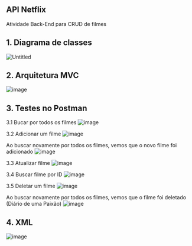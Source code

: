 ## API Netflix

Atividade Back-End para CRUD de filmes

## 1. Diagrama de classes

![Untitled](https://github.com/user-attachments/assets/44bac4fc-85dd-4c1f-ba4a-5b62f4ea3641)

## 2. Arquitetura MVC

![image](https://github.com/user-attachments/assets/f540eb7c-540c-4c2b-85cf-67fb810cbfc9)

## 3. Testes no Postman

3.1 Bucar por todos os filmes
![image](https://github.com/user-attachments/assets/ac299564-f68c-4fd3-816a-ba8d69e274c1)

3.2 Adicionar um filme
![image](https://github.com/user-attachments/assets/1ae0fd50-a663-4692-b7c3-298d656c7507)

Ao buscar novamente por todos os filmes, vemos que o novo filme foi adicionado
![image](https://github.com/user-attachments/assets/46715c4a-4e44-4e02-a248-cdb96a17c949)

3.3 Atualizar filme
![image](https://github.com/user-attachments/assets/eb60e329-f00e-47a9-9151-b9c26b87ebed)

3.4 Buscar filme por ID
![image](https://github.com/user-attachments/assets/0107a705-070f-4e9b-ba4e-08b1579c61df)

3.5 Deletar um filme
![image](https://github.com/user-attachments/assets/f5d1ce29-7c8e-49ed-b293-cd10c149c5bc)

Ao buscar novamente por todos os filmes, vemos que o filme foi deletado (Diário de uma Paixão)
![image](https://github.com/user-attachments/assets/75ecf87c-4510-4b05-92f3-61fb121cb752)

## 4. XML
![image](https://github.com/user-attachments/assets/da51976e-d065-46a7-90c3-269fbc6c30aa)
